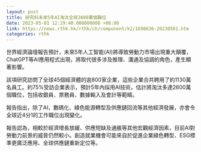 ```yaml
---
layout: post
title: 研究料未來5年AI淘汰全球2600萬個職位
date: 2023-05-01 12:29:40.000000000 +08:00
link: https://news.rthk.hk/rthk/ch/component/k2/1698636-20230501.htm
categories: rthk
---
```


世界經濟論壇報告預計，未來5年人工智能(AI)將導致勞動力市場出現重大顛覆，ChatGPT等AI應用程式出現，將取代很多涉及推理、溝通及協調的角色，產生顯著影響。

該項研究訪問了全球45個經濟體的逾800家企業，這些企業合共聘用了約1130萬名員工。約75%受訪企業表示，預計5年內採用AI技術，估計將淘汰多達2600萬個職位，包括收銀員、票務員、數據輸入及會計等範疇。

報告指出，除了AI，數碼化、綠色能源轉型及供應鏈回流等其他經濟發展，亦會令全球近4分1的工作職位出現變化。

報告認為，相較於經濟增長放緩、供應短缺及通脹等其他宏觀經濟因素，目前AI對勞動力前景的威脅仍然較小。創造就業機會可能來自於促進企業綠色轉型、ESG標準更廣泛應用、全球供應鏈重新定位等。
